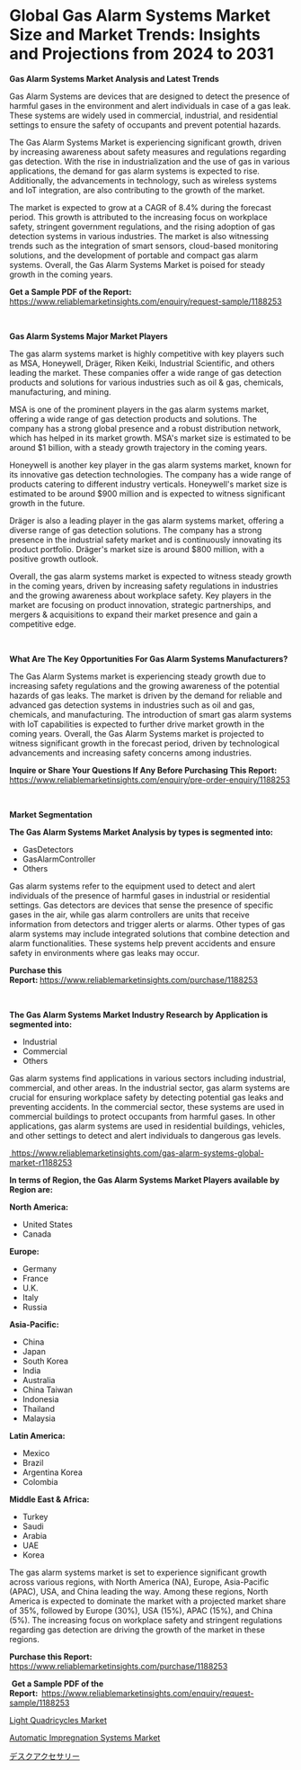 <p><h1>Global Gas Alarm Systems Market Size and Market Trends: Insights and Projections from 2024 to 2031</h1></p><p><strong>Gas Alarm Systems Market Analysis and Latest Trends</strong></p>
<p><p>Gas Alarm Systems are devices that are designed to detect the presence of harmful gases in the environment and alert individuals in case of a gas leak. These systems are widely used in commercial, industrial, and residential settings to ensure the safety of occupants and prevent potential hazards.</p><p>The Gas Alarm Systems Market is experiencing significant growth, driven by increasing awareness about safety measures and regulations regarding gas detection. With the rise in industrialization and the use of gas in various applications, the demand for gas alarm systems is expected to rise. Additionally, the advancements in technology, such as wireless systems and IoT integration, are also contributing to the growth of the market.</p><p>The market is expected to grow at a CAGR of 8.4% during the forecast period. This growth is attributed to the increasing focus on workplace safety, stringent government regulations, and the rising adoption of gas detection systems in various industries. The market is also witnessing trends such as the integration of smart sensors, cloud-based monitoring solutions, and the development of portable and compact gas alarm systems. Overall, the Gas Alarm Systems Market is poised for steady growth in the coming years.</p></p>
<p><strong>Get a Sample PDF of the Report:&nbsp;</strong> <a href="https://www.reliablemarketinsights.com/enquiry/request-sample/1188253">https://www.reliablemarketinsights.com/enquiry/request-sample/1188253</a></p>
<p>&nbsp;</p>
<p><strong>Gas Alarm Systems Major Market Players</strong></p>
<p><p>The gas alarm systems market is highly competitive with key players such as MSA, Honeywell, Dräger, Riken Keiki, Industrial Scientific, and others leading the market. These companies offer a wide range of gas detection products and solutions for various industries such as oil & gas, chemicals, manufacturing, and mining.</p><p>MSA is one of the prominent players in the gas alarm systems market, offering a wide range of gas detection products and solutions. The company has a strong global presence and a robust distribution network, which has helped in its market growth. MSA's market size is estimated to be around $1 billion, with a steady growth trajectory in the coming years.</p><p>Honeywell is another key player in the gas alarm systems market, known for its innovative gas detection technologies. The company has a wide range of products catering to different industry verticals. Honeywell's market size is estimated to be around $900 million and is expected to witness significant growth in the future.</p><p>Dräger is also a leading player in the gas alarm systems market, offering a diverse range of gas detection solutions. The company has a strong presence in the industrial safety market and is continuously innovating its product portfolio. Dräger's market size is around $800 million, with a positive growth outlook.</p><p>Overall, the gas alarm systems market is expected to witness steady growth in the coming years, driven by increasing safety regulations in industries and the growing awareness about workplace safety. Key players in the market are focusing on product innovation, strategic partnerships, and mergers & acquisitions to expand their market presence and gain a competitive edge.</p></p>
<p>&nbsp;</p>
<p><strong>What Are The Key Opportunities For Gas Alarm Systems Manufacturers?</strong></p>
<p><p>The Gas Alarm Systems market is experiencing steady growth due to increasing safety regulations and the growing awareness of the potential hazards of gas leaks. The market is driven by the demand for reliable and advanced gas detection systems in industries such as oil and gas, chemicals, and manufacturing. The introduction of smart gas alarm systems with IoT capabilities is expected to further drive market growth in the coming years. Overall, the Gas Alarm Systems market is projected to witness significant growth in the forecast period, driven by technological advancements and increasing safety concerns among industries.</p></p>
<p><strong>Inquire or Share Your Questions If Any Before Purchasing This Report:</strong> <a href="https://www.reliablemarketinsights.com/enquiry/pre-order-enquiry/1188253">https://www.reliablemarketinsights.com/enquiry/pre-order-enquiry/1188253</a></p>
<p>&nbsp;</p>
<p><strong>Market Segmentation</strong></p>
<p><strong>The Gas Alarm Systems Market Analysis by types is segmented into:</strong></p>
<p><ul><li>GasDetectors</li><li>GasAlarmController</li><li>Others</li></ul></p>
<p><p>Gas alarm systems refer to the equipment used to detect and alert individuals of the presence of harmful gases in industrial or residential settings. Gas detectors are devices that sense the presence of specific gases in the air, while gas alarm controllers are units that receive information from detectors and trigger alerts or alarms. Other types of gas alarm systems may include integrated solutions that combine detection and alarm functionalities. These systems help prevent accidents and ensure safety in environments where gas leaks may occur.</p></p>
<p><strong>Purchase this Report:&nbsp;</strong><a href="https://www.reliablemarketinsights.com/purchase/1188253">https://www.reliablemarketinsights.com/purchase/1188253</a></p>
<p>&nbsp;</p>
<p><strong>The Gas Alarm Systems Market Industry Research by Application is segmented into:</strong></p>
<p><ul><li>Industrial</li><li>Commercial</li><li>Others</li></ul></p>
<p><p>Gas alarm systems find applications in various sectors including industrial, commercial, and other areas. In the industrial sector, gas alarm systems are crucial for ensuring workplace safety by detecting potential gas leaks and preventing accidents. In the commercial sector, these systems are used in commercial buildings to protect occupants from harmful gases. In other applications, gas alarm systems are used in residential buildings, vehicles, and other settings to detect and alert individuals to dangerous gas levels.</p></p>
<p><a href="https://www.reliablemarketinsights.com/gas-alarm-systems-global-market-r1188253">&nbsp;https://www.reliablemarketinsights.com/gas-alarm-systems-global-market-r1188253</a></p>
<p><strong>In terms of Region, the Gas Alarm Systems Market Players available by Region are:</strong></p>
<p>
    <p> <strong> North America: </strong>
        <ul>
            <li>United States</li>
            <li>Canada</li>
        </ul>
        </p> 
    <p> <strong> Europe: </strong>
        <ul>
            <li>Germany</li>
            <li>France</li>
            <li>U.K.</li>
            <li>Italy</li>
            <li>Russia</li>
        </ul>
        </p> 
    <p> <strong> Asia-Pacific: </strong>
        <ul>
            <li>China</li>
            <li>Japan</li>
            <li>South Korea</li>
            <li>India</li>
            <li>Australia</li>
            <li>China Taiwan</li>
            <li>Indonesia</li>
            <li>Thailand</li>
            <li>Malaysia</li>
        </ul>
        </p> 
    <p> <strong> Latin America: </strong>
        <ul>
            <li>Mexico</li>
            <li>Brazil</li>
            <li>Argentina Korea</li>
            <li>Colombia</li>
        </ul>
        </p> 
    <p> <strong> Middle East & Africa: </strong>
        <ul>
            <li>Turkey</li>
            <li>Saudi</li>
            <li>Arabia</li>
            <li>UAE</li>
            <li>Korea</li>
        </ul>
    </p>
    </p>
<p><p>The gas alarm systems market is set to experience significant growth across various regions, with North America (NA), Europe, Asia-Pacific (APAC), USA, and China leading the way. Among these regions, North America is expected to dominate the market with a projected market share of 35%, followed by Europe (30%), USA (15%), APAC (15%), and China (5%). The increasing focus on workplace safety and stringent regulations regarding gas detection are driving the growth of the market in these regions.</p></p>
<p><strong>Purchase this Report: </strong><a href="https://www.reliablemarketinsights.com/purchase/1188253">https://www.reliablemarketinsights.com/purchase/1188253</a></p>
<p>&nbsp;<strong>Get a Sample PDF of the Report:&nbsp;&nbsp;</strong><a href="https://www.reliablemarketinsights.com/enquiry/request-sample/1188253">https://www.reliablemarketinsights.com/enquiry/request-sample/1188253</a></p>
<p><strong></strong></p>
<p><p><a href="https://view.publitas.com/reportprime-1/global-light-quadricycles-market-is-projected-to-grow-at-a-cagr-of-5-3-forcasted-for-period-from-2024-to-2031/">Light Quadricycles Market</a></p><p><a href="https://issuu.com/reportprime-2/docs/automatic-impregnation-systems-market-size-2030.pp">Automatic Impregnation Systems Market</a></p><p><a href="https://github.com/reliezer65/Market-Research-Report-List-2/blob/main/1716565187268.md">デスクアクセサリー</a></p></p>
